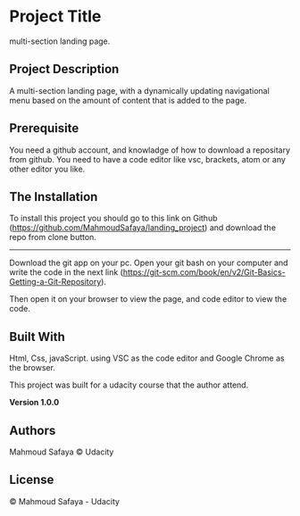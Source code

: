 # Project Title

multi-section landing page.

## Project Description 

A multi-section landing page, with a dynamically updating navigational menu based on the amount of content that is added to the page.

## Prerequisite

You need a github account, and knowladge of how to download a repositary from github.
You need to have a code editor like vsc, brackets, atom or any other editor you like.

## The Installation

To install this project you should go to this link on Github (https://github.com/MahmoudSafaya/landing_project) and download the repo from clone button.

---

Download the git app on your pc.
Open your git bash on your computer and write the code in the next link (https://git-scm.com/book/en/v2/Git-Basics-Getting-a-Git-Repository).


Then open it on your browser to view the page, and code editor to view the code.

## Built With

Html, Css, javaScript.
using VSC as the code editor and Google Chrome as the browser.

This project was built for a udacity course that the author attend.

**Version 1.0.0**

## Authors

Mahmoud Safaya
© Udacity

## License

© Mahmoud Safaya - Udacity